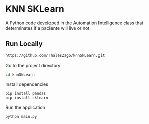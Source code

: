 # KNN SKLearn

A Python code developed in the Automation Intelligence class that determinates if a paciente will live or not.

## Run Locally

```bash Clone the project
https://github.com/ThalesZago/knnSkLearn.git
```

Go to the project directory

```bash
cd knnSkLearn
```

Install dependencies

```bash
pip install pandas
pip install sklearn
```

Run the application

```bash
python main.py
```
